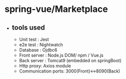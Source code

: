 # spring-vue/Marketplace
+ ## tools used 
  + Unit test : Jest
  + e2e test : Nightwatch
  + Database : Ojdbc6
  + Front server : Node.js DOM/ npm / Vue.js
  + Back server : Tomcat9 (embedded on springBoot)
  + Http proxy: Axios module
  + Communication ports: 3000(Front)<->8090(Back)
